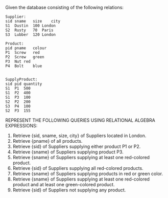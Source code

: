 Given the database consisting of the following relations:

    Supplier:
    sid	sname	size	city
    S1	Dustin	100	London
    S2	Rusty	70	Paris
    S3	Lubber	120	London
    
    Product:
    pid	pname	colour
    P1	Screw	red
    P2	Screw	green
    P3	Nut	red
    P4	Bolt	blue
    
    
    SupplyProduct:
    sid	pid	quantity
    S1	P1	500
    S1	P2	400
    S1	P3	100
    S2	P2	200
    S3	P4	100
    S2	P3	155

REPRESENT THE FOLLOWING QUERIES USING RELATIONAL ALGEBRA EXPRESSIONS:

1. Retrieve {sid, sname, size, city} of Suppliers located in London.
2. Retrieve {pname} of all products.
3. Retrieve {sid} of Suppliers supplying either product P1 or P2.
4. Retrieve {sname} of Suppliers supplying product P3.
5. Retrieve {sname} of Suppliers supplying at least one red-colored product.
6. Retrieve {sid} of Suppliers supplying all red-colored products.
7. Retrieve {sname} of Suppliers supplying products in red or green color.
8. Retrieve {sname} of Suppliers supplying at least one red-colored product and at least one green-colored product.
9. Retrieve {sid} of Suppliers not supplying any product.
